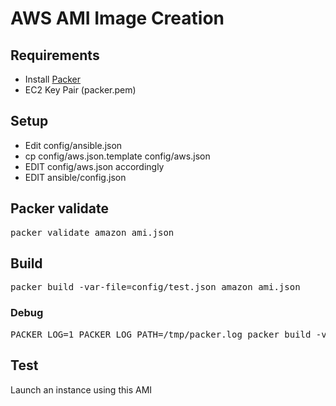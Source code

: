 # AWS AMI Image Creation

## Requirements

* Install [Packer](https://www.packer.io/downloads.html)
* EC2 Key Pair (packer.pem)

## Setup
* Edit config/ansible.json
* cp config/aws.json.template config/aws.json
* EDIT config/aws.json accordingly
* EDIT ansible/config.json

## Packer validate

<pre>
packer validate amazon_ami.json
</pre>

## Build

<pre>
packer build -var-file=config/test.json amazon_ami.json
</pre>

### Debug

<pre>
PACKER_LOG=1 PACKER_LOG_PATH=/tmp/packer.log packer build -var-file=config/test.json amazon_ami.json
</pre>

## Test

Launch an instance using this AMI
